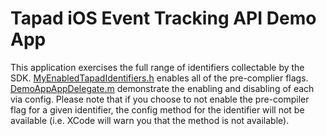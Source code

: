 # Tapad iOS Event Tracking API Demo App
This application exercises the full range of identifiers collectable by the SDK. [MyEnabledTapadIdentifiers.h](DemoApp-Arc/MyEnabledTapadIdentifiers.h) enables all of the pre-complier flags. [DemoAppAppDelegate.m](DemoApp-Arc/Classes/DemoAppAppDelegate.m) demonstrate the enabling and disabling of each via config. Please note that if you choose to not enable the pre-compiler flag for a given identifier, the config method for the identifier will not be available (i.e. XCode will warn you that the method is not available).
